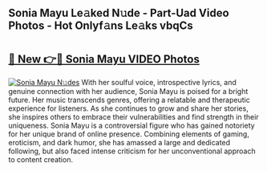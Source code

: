 ## Sonia Mayu Le𝚊ked N𝚞de - Part-Uad Video Photos - Hot Onlyf𝚊ns Le𝚊ks vbqCs

# <h2><a href="http://ab47169.deff.icu/?id=Sonia+Mayu">🔗 New 👉🔴 Sonia Mayu VIDEO Photos</a></h2>

[![Sonia Mayu N𝚞des](https://i.imgur.com/rIISA9y.gif)](http://ab47169.deff.icu/?id=Sonia+Mayu)
With her soulful voice, introspective lyrics, and genuine connection with her audience, Sonia Mayu is poised for a bright future. Her music transcends genres, offering a relatable and therapeutic experience for listeners. As she continues to grow and share her stories, she inspires others to embrace their vulnerabilities and find strength in their uniqueness. Sonia Mayu is a controversial figure who has gained notoriety for her unique brand of online presence. Combining elements of gaming, eroticism, and dark humor, she has amassed a large and dedicated following, but also faced intense criticism for her unconventional approach to content creation.
